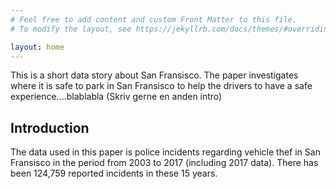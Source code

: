 ```yaml
---
# Feel free to add content and custom Front Matter to this file.
# To modify the layout, see https://jekyllrb.com/docs/themes/#overriding-theme-defaults

layout: home
---
```

This is a short data story about San Fransisco. The paper investigates where it is safe to park in San Fransisco to help the drivers to have a safe experience....blablabla (Skriv gerne en anden intro) 


## Introduction 


The data used in this paper is police incidents regarding vehicle thef in San Fransisco in the period from 2003 to 2017 (including 2017 data). There has been 124,759 reported incidents in these 15 years. 



